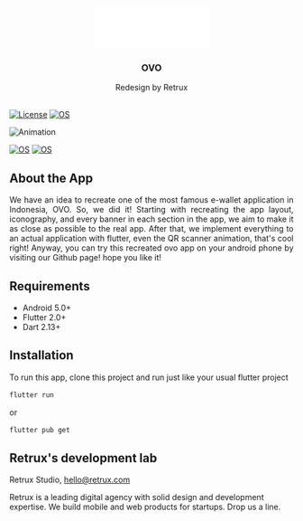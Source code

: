 <br />
<p align="center">
  <a href="https://github.com/retruxstudio/MobdevCam">
    <img src="assets/images/ovo.png" alt="Logo">
  </a>

  <h3 align="center">OVO</h3>
  <p align="center">
    Redesign by Retrux
    <br>
    <br>
  </p>
</p>

[![License](https://img.shields.io/badge/License-MIT-lightgrey.svg)](#)
[![OS](https://img.shields.io/badge/OS-Android-0E84E5)](#)


![Animation](img/hero.gif)

[![OS](https://img.shields.io/badge/OS-Android-0E84E5)](https://github.com/retruxstudio/MobdevCam)
[![OS](https://img.shields.io/badge/-Flutter-41D0FD)](https://github.com/retruxstudio/OVO)
## About the App

<p align="justify">We have an idea to recreate one of the most famous e-wallet application in Indonesia, OVO. So, we did it! Starting with recreating the app layout, iconography, and every banner in each section in the app, we aim to make it as close as possible to the real app. After that, we implement everything to an actual application with flutter, even the QR scanner animation, that's cool right!
Anyway, you can try this recreated ovo app on your android phone by visiting our Github page! hope you like it!
</p>

## Requirements

- Android 5.0+
- Flutter 2.0+
- Dart 2.13+

## Installation

To run this app, clone this project and run just like your usual flutter project
```ruby
flutter run
```
or
```ruby
flutter pub get
```
## Retrux's development lab

Retrux Studio, hello@retrux.com

Retrux is a leading digital agency with solid design and development expertise. We build mobile and web products for startups. Drop us a line.
